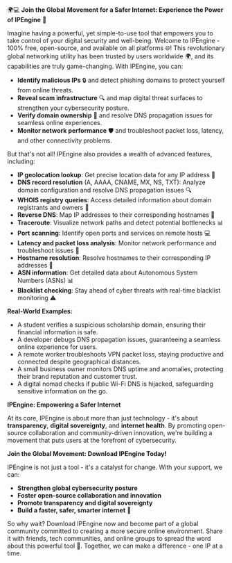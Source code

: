 🌍💻 **Join the Global Movement for a Safer Internet: Experience the Power of IPEngine** 🚀

Imagine having a powerful, yet simple-to-use tool that empowers you to take control of your digital security and well-being. Welcome to IPEngine - 100% free, open-source, and available on all platforms 🌐! This revolutionary global networking utility has been trusted by users worldwide 🌍, and its capabilities are truly game-changing. With IPEngine, you can:

*   **Identify malicious IPs** 🔒 and detect phishing domains to protect yourself from online threats.
*   **Reveal scam infrastructure** 🔍 and map digital threat surfaces to strengthen your cybersecurity posture.
*   **Verify domain ownership** 📡 and resolve DNS propagation issues for seamless online experiences.
*   **Monitor network performance** 🛡️ and troubleshoot packet loss, latency, and other connectivity problems.

But that's not all! IPEngine also provides a wealth of advanced features, including:

*   **IP geolocation lookup**: Get precise location data for any IP address 📍
*   **DNS record resolution** (A, AAAA, CNAME, MX, NS, TXT): Analyze domain configuration and resolve DNS propagation issues 🔍
*   **WHOIS registry queries**: Access detailed information about domain registrants and owners 👥
*   **Reverse DNS**: Map IP addresses to their corresponding hostnames 🔎
*   **Traceroute**: Visualize network paths and detect potential bottlenecks 📊
*   **Port scanning**: Identify open ports and services on remote hosts 💻
*   **Latency and packet loss analysis**: Monitor network performance and troubleshoot issues 👀
*   **Hostname resolution**: Resolve hostnames to their corresponding IP addresses 🔗
*   **ASN information**: Get detailed data about Autonomous System Numbers (ASNs) 📊
*   **Blacklist checking**: Stay ahead of cyber threats with real-time blacklist monitoring ⚠️

**Real-World Examples:**

*   A student verifies a suspicious scholarship domain, ensuring their financial information is safe.
*   A developer debugs DNS propagation issues, guaranteeing a seamless online experience for users.
*   A remote worker troubleshoots VPN packet loss, staying productive and connected despite geographical distances.
*   A small business owner monitors DNS uptime and anomalies, protecting their brand reputation and customer trust.
*   A digital nomad checks if public Wi-Fi DNS is hijacked, safeguarding sensitive information on the go.

**IPEngine: Empowering a Safer Internet**

At its core, IPEngine is about more than just technology - it's about **transparency**, **digital sovereignty**, and **internet health**. By promoting open-source collaboration and community-driven innovation, we're building a movement that puts users at the forefront of cybersecurity.

**Join the Global Movement: Download IPEngine Today!**

IPEngine is not just a tool - it's a catalyst for change. With your support, we can:

*   **Strengthen global cybersecurity posture**
*   **Foster open-source collaboration and innovation**
*   **Promote transparency and digital sovereignty**
*   **Build a faster, safer, smarter internet** 🚀

So why wait? Download IPEngine now and become part of a global community committed to creating a more secure online environment. Share it with friends, tech communities, and online groups to spread the word about this powerful tool 🔗. Together, we can make a difference - one IP at a time.
